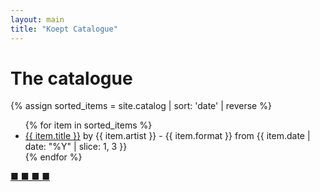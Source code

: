 ```yaml
---
layout: main
title: "Koept Catalogue"
---
```


# The catalogue
{% assign sorted_items = site.catalog | sort: 'date' | reverse %}
<ul>
  {% for item in sorted_items %}
    <li>
      <a href="{{ site.baseurl }}{{ item.url }}">{{ item.title }}</a> by {{ item.artist }} - {{ item.format }} from {{ item.date | date: "%Y" | slice: 1, 3 }}
    </li>
  {% endfor %}
</ul>
 
<p class="hide"><a href="{{ '/grid.html' | relative_url }}">■ ■ ■ ■</a></p>
